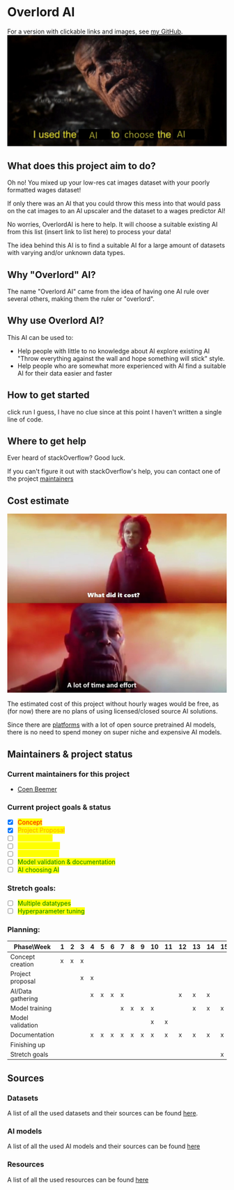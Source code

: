 # Overlord AI
For a version with clickable links and images, see [my GitHub](https://github.com/CoenBeemer/AI/blob/personalProject/doc/README.md).
![I used the AI to choose the AI](../data/images/i-used-the-ai-to-choose-the-ai.png)

## What does this project aim to do?
Oh no! You mixed up your low-res cat images dataset with your poorly formatted wages dataset! 

If only there was an AI that you could throw this mess into that would pass on the cat images to an AI upscaler and the dataset to a wages predictor AI!

No worries, OverlordAI is here to help. It will choose a suitable existing AI from this list (insert link to list here) to process your data!

The idea behind this AI is to find a suitable AI for a large amount of datasets with varying and/or unknown data types. 


## Why "Overlord" AI?
The name "Overlord AI" came from the idea of having one AI rule over several others, making them the ruler or "overlord".

## Why use Overlord AI?
This AI can be used to:
- Help people with little to no knowledge about AI explore existing AI "Throw everything against the wall and hope something will stick" style.
- Help people who are somewhat more experienced with AI find a suitable AI for their data easier and faster

## How to get started
click run I guess, I have no clue since at this point I haven't written a single line of code.

## Where to get help
Ever heard of stackOverflow? Good luck.

If you can't figure it out with stackOverflow's help, you can contact one of the project [maintainers](#current-maintainers-for-this-project)

## Cost estimate
![](../data/images/what_did_it_cost.jpg)

The estimated cost of this project without hourly wages would be free, as (for now) there are no plans of using licensed/closed source AI solutions.

Since there are [platforms](https://modelzoo.co/) with a lot of open source pretrained AI models, there is no need to spend money on super niche and expensive AI models.

## Maintainers & project status
### Current maintainers for this project
 - [Coen Beemer](maintainers/CoenBeemer.md)

### Current project goals & status
* [x] <mark style="color:red;">Concept</mark>
* [x] <mark style="color:orange;">Project Proposal</mark>
* [ ] <mark style="color:yellow;">AI gathering</mark>
* [ ] <mark style="color:yellow;">Data gathering</mark>
* [ ] <mark style="color:yellow;">Model training</mark>
* [ ] <mark style="color:green;">Model validation & documentation</mark>
* [ ] <mark style="color:green;">AI choosing AI</mark>

### Stretch goals:
* [ ] <mark style="color:green;">Multiple datatypes</mark>
* [ ] <mark style="color:green;">Hyperparameter tuning</mark>

### Planning:
| Phase\Week        	| 1 	| 2 	| 3 	| 4 	| 5 	| 6 	| 7 	| 8 	| 9 	| 10 	| 11 	| 12 	| 13 	| 14 	| 15 	| 16 	| 17 	| 18 	| 19 	| 20 	|
|-------------------	|---	|---	|---	|---	|---	|---	|---	|---	|---	|----	|----	|----	|----	|----	|----	|----	|----	|----	|----	|----	|
| Concept creation  	| x 	| x 	| x 	|   	|   	|   	|   	|   	|   	|    	|    	|    	|    	|    	|    	|    	|    	|    	|    	|    	|
| Project proposal  	|   	|   	| x 	| x 	|   	|   	|   	|   	|   	|    	|    	|    	|    	|    	|    	|    	|    	|    	|    	|    	|
| AI/Data gathering 	|   	|   	|   	| x 	| x 	| x 	| x 	|   	|   	|    	|    	| x  	| x  	| x  	|    	| x  	| x  	|    	|    	|    	|
| Model training    	|   	|   	|   	|   	|   	|   	| x 	| x 	| x 	| x  	|    	|    	| x  	| x  	| x  	|    	| x  	| x  	|    	|    	|
| Model validation  	|   	|   	|   	|   	|   	|   	|   	|   	|   	| x  	| x  	|    	|    	|    	|    	|    	|    	|    	|    	|    	|
| Documentation     	|   	|   	|   	| x 	| x 	| x 	| x 	| x 	| x 	| x  	| x  	| x  	| x  	| x  	| x  	| x  	| x  	| x  	| x  	| x  	|
| Finishing up      	|   	|   	|   	|   	|   	|   	|   	|   	|   	|    	|    	|    	|    	|    	|    	| x  	| x  	| x  	| x  	| x  	|
| Stretch goals     	|   	|   	|   	|   	|   	|   	|   	|   	|   	|    	|    	|    	|    	|    	| x  	| x  	| x  	| x  	|    	|    	|


## Sources
### Datasets
A list of all the used datasets and their sources can be found [here](../data/datasets/SOURCES.md).
### AI models
A list of all the used AI models and their sources can be found [here](../data/models/SOURCES.md)
### Resources
A list of all the used resources can be found [here](RESOURCES.md)
